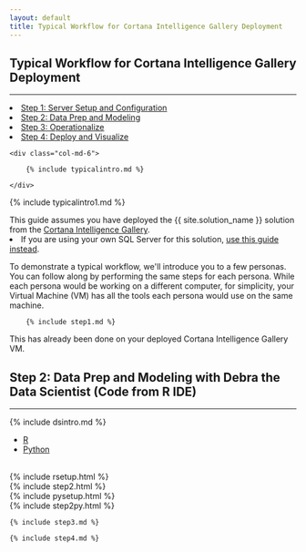```yaml
---
layout: default
title: Typical Workflow for Cortana Intelligence Gallery Deployment
---
```



## Typical Workflow for Cortana Intelligence Gallery Deployment
---------------------------------------------------------------

<div class="row">
    <div class="col-md-6">
        <div class="toc">
        <li><a href="#step1">Step 1: Server Setup and Configuration</a></li>
        <li><a href="#step2">Step 2: Data Prep and Modeling</a></li>
        <li><a href="#step3">Step 3: Operationalize</a></li>
        <li><a href="#step4">Step 4: Deploy and Visualize</a></li>
        </div>
    </div>
    
    <div class="col-md-6">

        {% include typicalintro.md %}

    </div>
</div>

 {% include typicalintro1.md %}
 
<div class="alert alert-warning" role="alert"> 
This guide assumes you have deployed the {{ site.solution_name }} solution from the <a href="{{ site.aka_url }}">Cortana Intelligence Gallery</a>.  

<li>If you are using your own SQL Server for this solution, <a href="Typical_Workflow.html">use this guide instead</a>.</li>
</div>

To demonstrate a typical workflow, we'll introduce you to a few personas.  You can follow along by performing the same steps for each persona.  While each persona would be working on a different computer, for simplicity, your Virtual Machine (VM) has all the tools each persona would use on the same machine.

 <a name="step1" id="step1"></a>
        
        {% include step1.md %}

This has already been done on your deployed Cortana Intelligence Gallery VM.

 <a name="step2" id="step2"></a>

## Step 2: Data Prep and Modeling with Debra the Data Scientist (Code from R IDE)
------------------------------------------------------------------

{% include dsintro.md %}


<!-- R/Python Text -->
<div>
    <div class="panel panel-default">
        <div class="panel-heading">
            <!-- Nav tabs -->
            <ul class="nav nav-tabs" role="tablist">
                <li class="active"><a href="#r1" aria-controls="R" role="tab" data-toggle="tab">R</a></li>
                <li><a href="#python1" aria-controls="Python" role="tab" data-toggle="tab">Python</a></li>
            </ul>
            <!-- Tab panes -->
            <br/>
            <div class="tab-content">
                <div role="tabpanel" class="tab-pane active" id="r1">
                    {% include rsetup.html %}
                    <br/>
                    {% include step2.html %}
                </div>
                <div role="tabpanel" class="tab-pane" id="python1">
                    {% include pysetup.html %}
                    <br/>
                    {% include step2py.html %}
                </div>
            </div>
        </div>
    </div>
</div>
<!-- END R/Python Text -->


 <a name="step3" id="step3"></a>

    {% include step3.md %}


 <a name="step4" id="step4"></a>

    {% include step4.md %}